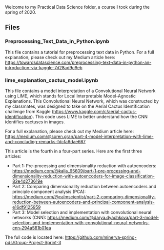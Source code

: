 Welcome to my Practical Data Science folder, a course I took during the spring of 2020.

## Files
### Preprocessing_Text_Data_in_Python.ipynb
This file contains a tutorial for preprocessing text data in Python. For a full explanation, please check out my Medium article here: https://towardsdatascience.com/preprocessing-text-data-in-python-an-introduction-via-kaggle-7d28ad9c9eb


### lime_explanation_cactus_model.ipynb
This file contains a model interpretation of a Convolutional Neural Network using LIME, which stands for Local Interpretable Model-Agnostic Explanations. This Convolutional Neural Network, which was constructed by my classmates, was designed to take on the Aerial Cactus Identification challenge from Kaggle (https://www.kaggle.com/c/aerial-cactus-identification). This code uses LIME to better understand how the CNN identifies cactuses in images.

For a full explanation, please check out my Medium article here: https://medium.com/@soren.gran/part-4-model-interpretation-with-lime-and-concluding-remarks-fdcfa6dae667

This article is the fourth in a four-part series. Here are the first three articles:
- Part 1: Pre-processing and dimensionality reduction with autoencoders: https://medium.com/@kalia_65609/part-1-pre-processing-and-dimensionality-reduction-with-autoencoders-for-image-classification-82e4d273619e
- Part 2: Comparing dimensionality reduction between autoencoders and principle component analysis (PCA): https://medium.com/@calmscientist/part-2-comparing-dimensionality-reduction-between-autoencoders-and-principal-component-analysis-e16df9125959
- Part 3: Model selection and implementation with convolutional neural networks (CNN): https://medium.com/@darya.dyachkova/part-3-model-selection-and-implementation-with-convolutional-neural-networks-cnn-294a581b01ea

The full code is located here: https://github.com/minerva-spring-pds/Group-Project-Sprint-3
